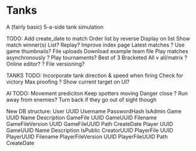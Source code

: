 Tanks
=====

A (fairly basic) 5-a-side tank simulation

TODO:
    Add create_date to match
        Order list by reverse
        Display on list
    Show match winner(s)
        List?
        Replay?
    Improve index page
        Latest matches
        ? Use game thumbnails?
    File uploads
    Download example team file
    Play matches asynchronously
    ? Play tournaments?
        Best of 3
        Bracketed
        All v all/matrix
    ? Online editor?
    ? File versioning?

TANKS TODO:
    Incorporate tank direction & speed when firing
    Check for victory
    Max proofing
    ? Show current target on UI?

AI TODO:
    Movement prediciton
    Keep spotters moving
    Danger close
    ? Run away from enemies?
        Turn back if they go out of sight though

New DB structure:
    User
        UUID
        Username
        PasswordHash
        IsAdmin
    Game
        UUID
        Name
        Description
    GameFile
        UUID
        GameUUID
        Filename
    GameFileVersion
        UUID
        GameFileUUID
        Path
        CreateDate
    Player
        UUID
        GameUUID
        Name
        Description
        IsPublic
        CreatorUUID
    PlayerFile
        UUID
        PlayerUUID
        Filename
    PlayerFileVersion
        UUID
        PlayerFileUUID
        Path
        CreateDate
